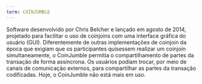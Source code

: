 ```yaml
---
term: COINJUMBLE
---
```


Software desenvolvido por Chris Belcher e lançado em agosto de 2014, projetado para facilitar o uso de coinjoins com uma interface gráfica do usuário (GUI). Diferentemente de outras implementações de coinjoin da época que exigiam que os participantes quisessem realizar um coinjoin simultaneamente, o CoinJumble permitia o compartilhamento de partes da transação de forma assíncrona. Os usuários podiam trocar, por meio de canais de comunicação externos, para compartilhar as partes da transação codificadas. Hoje, o CoinJumble não está mais em uso.